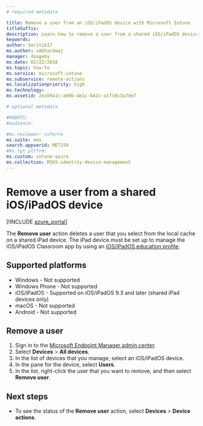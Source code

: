 ```yaml
---
# required metadata

title: Remove a user from an iOS/iPadOS device with Microsoft Intune 
titleSuffix:
description: Learn how to remove a user from a shared iOS/iPadOS device with Intune.
keywords:
author: Smritib17
ms.author: smbhardwaj
manager: dougeby
ms.date: 02/22/2018
ms.topic: how-to
ms.service: microsoft-intune
ms.subservice: remote-actions
ms.localizationpriority: high
ms.technology:
ms.assetid: 2ea5941c-a69b-4e1c-b42c-a1fc0c3a7de7

# optional metadata

#ROBOTS:
#audience:

#ms.reviewer: coferro
ms.suite: ems
search.appverid: MET150
#ms.tgt_pltfrm:
ms.custom: intune-azure
ms.collection: M365-identity-device-management
---
```


# Remove a user from a shared iOS/iPadOS device


[!INCLUDE [azure_portal](../includes/azure_portal.md)]

The **Remove user** action deletes a user that you select from the local cache on a shared iPad device. The iPad device must be set up to manage the iOS/iPadOS Classroom app by using an [iOS/iPadOS education profile](../fundamentals/education-settings-configure-ios.md). 

## Supported platforms

- Windows - Not supported
- Windows Phone - Not supported
- iOS/iPadOS - Supported on iOS/iPadOS 9.3 and later (shared iPad devices only)
- macOS - Not supported
- Android - Not supported

## Remove a user

1. Sign in to the [Microsoft Endpoint Manager admin center](https://go.microsoft.com/fwlink/?linkid=2109431).
2. Select **Devices** > **All devices**.
3. In the list of devices that you manage, select an iOS/iPadOS device.
4. In the pane for the device, select **Users**.
5. In the list, right-click the user that you want to remove, and then select **Remove user**.

## Next steps

- To see the status of the **Remove user** action, select **Devices** > **Device actions**.
